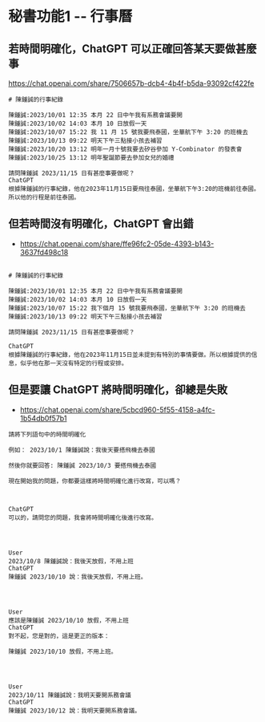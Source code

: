 # 秘書功能1 -- 行事曆

## 若時間明確化，ChatGPT 可以正確回答某天要做甚麼事

https://chat.openai.com/share/7506657b-dcb4-4b4f-b5da-93092cf422fe

```
# 陳鍾誠的行事紀錄

陳鍾誠:2023/10/01 12:35 本月 22 日中午我有系務會議要開
陳鍾誠:2023/10/02 14:03 本月 10 日放假一天
陳鍾誠:2023/10/07 15:22 我 11 月 15 號我要飛泰國，坐華航下午 3:20 的班機去
陳鍾誠:2023/10/13 09:22 明天下午三點接小孩去補習
陳鍾誠:2023/10/20 13:12 明年一月十號我要去矽谷參加 Y-Combinator 的發表會
陳鍾誠:2023/10/25 13:12 明年聖誕節要去參加女兒的婚禮

請問陳鍾誠 2023/11/15 日有甚麼事要做呢？
ChatGPT
根據陳鍾誠的行事紀錄，他在2023年11月15日要飛往泰國，坐華航下午3:20的班機前往泰國。所以他的行程是前往泰國。 
```

## 但若時間沒有明確化，ChatGPT 會出錯

* https://chat.openai.com/share/ffe96fc2-05de-4393-b143-3637fd498c18

```

# 陳鍾誠的行事紀錄

陳鍾誠:2023/10/01 12:35 本月 22 日中午我有系務會議要開
陳鍾誠:2023/10/02 14:03 本月 10 日放假一天
陳鍾誠:2023/10/07 15:22 我下個月 15 號我要飛泰國，坐華航下午 3:20 的班機去
陳鍾誠:2023/10/13 09:22 明天下午三點接小孩去補習

請問陳鍾誠 2023/11/15 日有甚麼事要做呢？

ChatGPT
根據陳鍾誠的行事紀錄，他在2023年11月15日並未提到有特別的事情要做。所以根據提供的信息，似乎他在那一天沒有特定的行程或安排。
```

## 但是要讓 ChatGPT 將時間明確化，卻總是失敗

* https://chat.openai.com/share/5cbcd960-5f55-4158-a4fc-1b54db0f57b1

```
請將下列語句中的時間明確化

例如： 2023/10/1 陳鍾誠說：我後天要搭飛機去泰國

然後你就要回答: 陳鍾誠 2023/10/3 要搭飛機去泰國

現在開始我的問題，你都要這樣將時間明確化進行改寫，可以嗎？



ChatGPT
可以的，請問您的問題，我會將時間明確化後進行改寫。




User
2023/10/8 陳鍾誠說：我後天放假，不用上班
ChatGPT
陳鍾誠 2023/10/10 說：我後天放假，不用上班。




User
應該是陳鍾誠 2023/10/10 放假，不用上班
ChatGPT
對不起，您是對的，這是更正的版本：

陳鍾誠 2023/10/10 放假，不用上班。




User
2023/10/11 陳鍾誠說：我明天要開系務會議
ChatGPT
陳鍾誠 2023/10/12 說：我明天要開系務會議。
```
